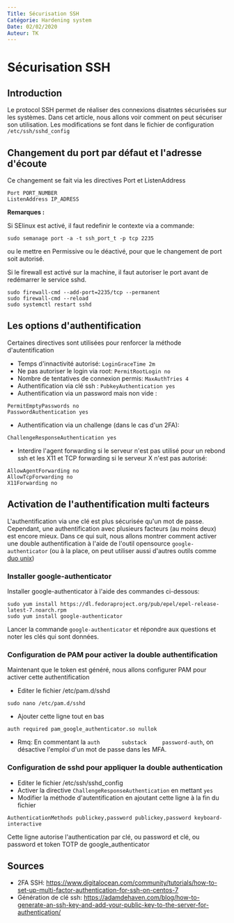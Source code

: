 ```yaml
---
Title: Sécurisation SSH
Catégorie: Hardening system
Date: 02/02/2020
Auteur: TK
---
```


# Sécurisation SSH

## Introduction
Le protocol SSH permet de réaliser des connexions disatntes sécurisées sur les systèmes. Dans cet article, nous allons voir comment on peut sécuriser son utilisation.
Les modifications se font dans le fichier de configuration `/etc/ssh/sshd_config`

## Changement du port par défaut et l'adresse d'écoute
Ce changement se fait via les directives Port et ListenAddress
```
Port PORT_NUMBER
ListenAddress IP_ADRESS
```


**Remarques :**

Si SElinux est activé, il faut redefinir le contexte via a commande:
```
sudo semanage port -a -t ssh_port_t -p tcp 2235
```
ou le mettre en Permissive ou le déactivé, pour que le changement de port soit autorisé.

Si le firewall est activé sur la machine, il faut autoriser le port avant de redémarrer le service sshd.
```
sudo firewall-cmd --add-port=2235/tcp --permanent
sudo firewall-cmd --reload
sudo systemctl restart sshd

```

## Les options d'authentification
Certaines directives sont utilisées pour renforcer la méthode d'autentification

- Temps d'innactivité autorisé: `LoginGraceTime 2m`
- Ne pas autoriser le login via root: `PermitRootLogin no`
- Nombre de tentatives de connexion permis:
`MaxAuthTries 4`
- Authentification via clé ssh : `PubkeyAuthentication yes`
- Authentification via un password mais non vide :
```
PermitEmptyPasswords no
PasswordAuthentication yes
```
- Authentification via un challenge (dans le cas d'un 2FA):
```
ChallengeResponseAuthentication yes
```
- Interdire l'agent forwarding si le serveur n'est pas utilisé pour un rebond ssh et les X11 et TCP forwarding si le serveur X n'est pas autorisé:
```
AllowAgentForwarding no
AllowTcpForwarding no
X11Forwarding no
```

## Activation de l'authentification multi facteurs
L'authentification via une clé est plus sécurisée qu'un mot de passe. Cependant, une authentification avec plusieurs facteurs (au moins deux) est encore mieux.
Dans ce qui suit, nous allons montrer comment activer une double authentification à l'aide de l'outil opensource `google-authenticator` (ou à la place, on peut utiliser aussi d'autres outils comme [duo unix](https://duo.com/docs/duounix))

### Installer google-authenticator
Installer google-authenticator à l'aide des commandes ci-dessous:
```
sudo yum install https://dl.fedoraproject.org/pub/epel/epel-release-latest-7.noarch.rpm
sudo yum install google-authenticator
```
Lancer la commande `google-authenticator` et répondre aux questions et noter les clés qui sont données.

### Configuration de PAM pour activer la double authentification
Maintenant que le token est généré, nous allons configurer PAM pour activer cette authentification
- Editer le fichier /etc/pam.d/sshd
```
sudo nano /etc/pam.d/sshd
```
- Ajouter cette ligne tout en bas
```
auth required pam_google_authenticator.so nullok
```
- Rmq: En commentant la
`auth       substack     password-auth`, on désactive l'emploi d'un mot de passe dans les MFA.

### Configuration de sshd pour appliquer la double authentication
- Editer le fichier /etc/ssh/sshd_config
- Activer la directive `ChallengeResponseAuthentication` en mettant `yes`
- Modifier la méthode d'autentification en ajoutant cette ligne à la fin du fichier
```
AuthenticationMethods publickey,password publickey,password keyboard-interactive
```
Cette ligne autorise l'authentication par clé, ou password et clé, ou password et token TOTP de google_authenticator


## Sources
- 2FA SSH: https://www.digitalocean.com/community/tutorials/how-to-set-up-multi-factor-authentication-for-ssh-on-centos-7
- Génération de clé ssh: https://adamdehaven.com/blog/how-to-generate-an-ssh-key-and-add-your-public-key-to-the-server-for-authentication/
